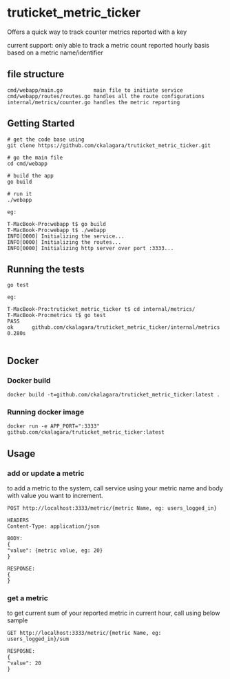 # truticket_metric_ticker

Offers a quick way to track counter metrics reported with a key

current support:
only able to track a metric count reported hourly basis based on a metric name/identifier 

## file structure

```$xslt
cmd/webapp/main.go          main file to initiate service 
cmd/webapp/routes/routes.go handles all the route configurations
internal/metrics/counter.go handles the metric reporting
```


## Getting Started

```$xslt
# get the code base using
git clone https://github.com/ckalagara/truticket_metric_ticker.git

# go the main file
cd cmd/webapp

# build the app
go build

# run it
./webapp

eg:

T-MacBook-Pro:webapp t$ go build
T-MacBook-Pro:webapp t$ ./webapp 
INFO[0000] Initializing the service...                  
INFO[0000] Initializing the routes...                   
INFO[0000] Initializing http server over port :3333...  

```

## Running the tests

```$xslt
go test

eg:

T-MacBook-Pro:truticket_metric_ticker t$ cd internal/metrics/
T-MacBook-Pro:metrics t$ go test
PASS
ok      github.com/ckalagara/truticket_metric_ticker/internal/metrics   0.280s


```

## Docker
### Docker build
```
docker build -t=github.com/ckalagara/truticket_metric_ticker:latest .
```

### Running docker image
```
docker run -e APP_PORT=":3333" github.com/ckalagara/truticket_metric_ticker:latest
```

## Usage

### add or update a metric

to add a metric to the system, call service using your metric name and body with value you want to increment.

```$xslt
POST http://localhost:3333/metric/{metric Name, eg: users_logged_in}

HEADERS
Content-Type: application/json

BODY:
{
"value": {metric value, eg: 20}
}

RESPONSE:
{
}
```

### get a metric

to get current sum of your reported metric in current hour, call using below sample

```$xslt
GET http://localhost:3333/metric/{metric Name, eg: users_logged_in}/sum

RESPOSNE:
{
"value": 20
}
```